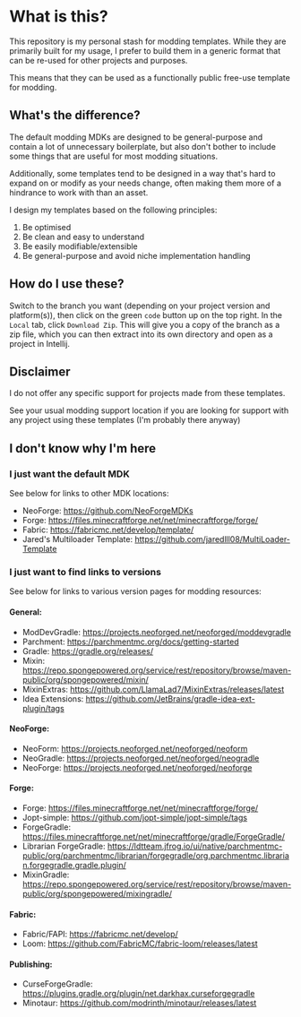 # What is this?

This repository is my personal stash for modding templates.
While they are primarily built for my usage, I prefer to build them in a generic format that can be re-used for
other projects and purposes.

This means that they can be used as a functionally public free-use template for modding.

## What's the difference?
The default modding MDKs are designed to be general-purpose and contain a lot of unnecessary boilerplate, 
but also don't bother to include some things that are useful for most modding situations.

Additionally, some templates tend to be designed in a way that's hard to expand on or modify as your needs change,
often making them more of a hindrance to work with than an asset.

I design my templates based on the following principles:
1. Be optimised
2. Be clean and easy to understand
3. Be easily modifiable/extensible
4. Be general-purpose and avoid niche implementation handling

## How do I use these?
Switch to the branch you want (depending on your project version and platform(s)), then click on the green `code` 
button up on the top right. In the `Local` tab, click `Download Zip`. This will give you a copy of the branch as a zip
file, which you can then extract into its own directory and open as a project in Intellij.

## Disclaimer
I do not offer any specific support for projects made from these templates.

See your usual modding support location if you are looking for support with any project using these templates
(I'm probably there anyway)

## I don't know why I'm here
### I just want the default MDK
See below for links to other MDK locations:

- NeoForge: https://github.com/NeoForgeMDKs
- Forge: https://files.minecraftforge.net/net/minecraftforge/forge/
- Fabric: https://fabricmc.net/develop/template/
- Jared's Multiloader Template: https://github.com/jaredlll08/MultiLoader-Template

### I just want to find links to versions
See below for links to various version pages for modding resources:

#### General:
- ModDevGradle: https://projects.neoforged.net/neoforged/moddevgradle
- Parchment: https://parchmentmc.org/docs/getting-started
- Gradle: https://gradle.org/releases/
- Mixin: https://repo.spongepowered.org/service/rest/repository/browse/maven-public/org/spongepowered/mixin/
- MixinExtras: https://github.com/LlamaLad7/MixinExtras/releases/latest
- Idea Extensions: https://github.com/JetBrains/gradle-idea-ext-plugin/tags

#### NeoForge:
- NeoForm: https://projects.neoforged.net/neoforged/neoform
- NeoGradle: https://projects.neoforged.net/neoforged/neogradle
- NeoForge: https://projects.neoforged.net/neoforged/neoforge

#### Forge:
- Forge: https://files.minecraftforge.net/net/minecraftforge/forge/
- Jopt-simple: https://github.com/jopt-simple/jopt-simple/tags
- ForgeGradle: https://files.minecraftforge.net/net/minecraftforge/gradle/ForgeGradle/
- Librarian ForgeGradle: https://ldtteam.jfrog.io/ui/native/parchmentmc-public/org/parchmentmc/librarian/forgegradle/org.parchmentmc.librarian.forgegradle.gradle.plugin/
- MixinGradle: https://repo.spongepowered.org/service/rest/repository/browse/maven-public/org/spongepowered/mixingradle/

#### Fabric:
- Fabric/FAPI: https://fabricmc.net/develop/
- Loom: https://github.com/FabricMC/fabric-loom/releases/latest

#### Publishing:
- CurseForgeGradle: https://plugins.gradle.org/plugin/net.darkhax.curseforgegradle
- Minotaur: https://github.com/modrinth/minotaur/releases/latest
